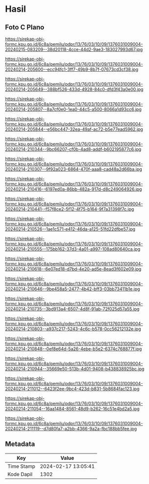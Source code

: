 # Hasil

## Foto C Plano

https://sirekap-obj-formc.kpu.go.id/6c8a/pemilu/pdpr/13/76/03/10/09/1376031009004-20240215-083209--38d20118-4cce-44d2-9ae3-183027993d67.jpg

https://sirekap-obj-formc.kpu.go.id/6c8a/pemilu/pdpr/13/76/03/10/09/1376031009004-20240214-205600--ecc94fc1-3ff7-49b9-8b7f-07673cd3cf38.jpg

https://sirekap-obj-formc.kpu.go.id/6c8a/pemilu/pdpr/13/76/03/10/09/1376031009004-20240214-205649--388bf526-433d-4928-84c0-dfd3f43a0e00.jpg

https://sirekap-obj-formc.kpu.go.id/6c8a/pemilu/pdpr/13/76/03/10/09/1376031009004-20240214-205807--8a7cf0e0-1ea0-44c5-a500-8066a1d93cc6.jpg

https://sirekap-obj-formc.kpu.go.id/6c8a/pemilu/pdpr/13/76/03/10/09/1376031009004-20240214-205844--e56bc447-32ea-49af-ac72-b5e77ead5962.jpg

https://sirekap-obj-formc.kpu.go.id/6c8a/pemilu/pdpr/13/76/03/10/09/1376031009004-20240214-210344--9bc66207-cf0b-4ad8-addf-b602195877c6.jpg

https://sirekap-obj-formc.kpu.go.id/6c8a/pemilu/pdpr/13/76/03/10/09/1376031009004-20240214-210307--9f92a023-6864-470f-aaa8-cad48a2d66ba.jpg

https://sirekap-obj-formc.kpu.go.id/6c8a/pemilu/pdpr/13/76/03/10/09/1376031009004-20240214-210416--6197ed0a-86bb-482a-917d-d8c249064926.jpg

https://sirekap-obj-formc.kpu.go.id/6c8a/pemilu/pdpr/13/76/03/10/09/1376031009004-20240214-210441--f57f8ce2-5f12-4f75-b164-9f7a31398f7c.jpg

https://sirekap-obj-formc.kpu.go.id/6c8a/pemilu/pdpr/13/76/03/10/09/1376031009004-20240214-210526--1ae1c571-e412-46da-a125-51fd22dfbe57.jpg

https://sirekap-obj-formc.kpu.go.id/6c8a/pemilu/pdpr/13/76/03/10/09/1376031009004-20240214-210555--175bb162-37d3-4a01-a997-108ad80640ca.jpg

https://sirekap-obj-formc.kpu.go.id/6c8a/pemilu/pdpr/13/76/03/10/09/1376031009004-20240214-210618--6e07ed18-d7bd-4e20-ad5e-8ead3f602e09.jpg

https://sirekap-obj-formc.kpu.go.id/6c8a/pemilu/pdpr/13/76/03/10/09/1376031009004-20240214-210646--9be458a5-2477-4b42-bff3-03bb73411b1e.jpg

https://sirekap-obj-formc.kpu.go.id/6c8a/pemilu/pdpr/13/76/03/10/09/1376031009004-20240214-210735--3bd913a4-6507-4d8f-91ab-72f025d57a55.jpg

https://sirekap-obj-formc.kpu.go.id/6c8a/pemilu/pdpr/13/76/03/10/09/1376031009004-20240214-210803--a937c217-5243-4c6c-b578-0cc56212132e.jpg

https://sirekap-obj-formc.kpu.go.id/6c8a/pemilu/pdpr/13/76/03/10/09/1376031009004-20240214-210848--0ef8e64d-5a26-4ebe-b5e2-6374c768877f.jpg

https://sirekap-obj-formc.kpu.go.id/6c8a/pemilu/pdpr/13/76/03/10/09/1376031009004-20240214-210944--35669e50-513b-4d01-9408-b438838925bc.jpg

https://sirekap-obj-formc.kpu.go.id/6c8a/pemilu/pdpr/13/76/03/10/09/1376031009004-20240214-211012--6423f2ee-9bc4-423d-b831-5b8684fac123.jpg

https://sirekap-obj-formc.kpu.go.id/6c8a/pemilu/pdpr/13/76/03/10/09/1376031009004-20240214-211054--16aa1484-8561-48d9-b262-16c51e4bd2a5.jpg

https://sirekap-obj-formc.kpu.go.id/6c8a/pemilu/pdpr/13/76/03/10/09/1376031009004-20240214-211119--d7d80fa7-a2bb-4366-9a2a-fbc188bb5fee.jpg


## Metadata

| Key        | Value               |
| ---------- | ------------------- |
| Time Stamp | 2024-02-17 13:05:41 |
| Kode Dapil | 1302                |



